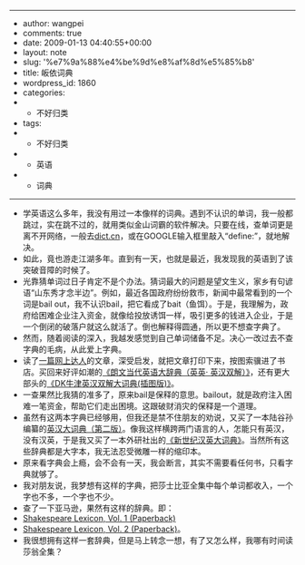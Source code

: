 - ---
- author: wangpei
- comments: true
- date: 2009-01-13 04:40:55+00:00
- layout: note
- slug: '%e7%9a%88%e4%be%9d%e8%af%8d%e5%85%b8'
- title: 皈依词典
- wordpress_id: 1860
- categories:
- - 不好归类
- tags:
- - 不好归类
- - 英语
- - 词典
- ---
- 学英语这么多年，我没有用过一本像样的词典。遇到不认识的单词，我一般都跳过，实在跳不过的，就用类似金山词霸的软件解决。只要在线，查单词更是离不开网络，一般去[dict.cn](http://www.dict.cn)，或在GOOGLE输入框里敲入“define:”，就地解决。
- 如此，竟也游走江湖多年。直到有一天，也就是最近，我发现我的英语到了该突破音障的时候了。
- 光靠猜单词过日子肯定不是个办法。猜词最大的问题是望文生义，家乡有句谚语“山东秀才念半边”。例如，最近各国政府纷纷救市，新闻中最常看到的一个词是bail out，我不认识bail，把它看成了bait（鱼饵）。于是，我理解为，政府给困难企业注入资金，就像给投放诱饵一样，吸引更多的钱进入企业，于是一个倒闭的破落户就这么就活了。倒也解释得圆通，所以更不想查字典了。
- 然而，随着阅读的深入，我越发感觉到自己单词储备不足。决心一改过去不查字典的毛病，从此爱上字典。
- 读了[一篇网上达人](http://wenda.tianya.cn/wenda/thread?tid=6e662b48c89be2a3)的文章，深受启发，就把文章打印下来，按图索骥进了书店。买回来好评如潮的[《朗文当代英语大辞典（英英· 英汉双解）》](http://www.douban.com/subject/1505560/)，还有更大部头的[《DK牛津英汉双解大词典(插图版)》](http://www.douban.com/subject/1461242/)。
- 一查果然比我猜的准多了，原来bail是保释的意思。bailout，就是政府注入困难一笔资金，帮助它们走出困境。这跟破财消灾的保释是一个道理。
- 虽然有这两本字典已经够用，但我还是禁不住朋友的劝说，又买了一本陆谷孙编纂的[英汉大词典（第二版）](http://www.douban.com/subject/2044592/)。像我这样横跨两门语言的人，怎能只有英汉，没有汉英，于是我又买了一本外研社出的[《新世纪汉英大词典》](http://www.douban.com/subject/1229106/)。当然所有这些辞典都是大字本，我无法忍受微雕一样的缩印本。
- 原来看字典会上瘾，会不会有一天，我会断言，其实不需要看任何书，只看字典就够了。
- 我对朋友说，我梦想有这样的字典，把莎士比亚全集中每个单词都收入，一个字也不多，一个字也不少。
- 查了一下亚马逊，果然有这样的辞典。即：
- [Shakespeare Lexicon, Vol. 1 (Paperback)](http://www.amazon.com/Shakespeare-Lexicon-Vol-Alexander-Schmidt/dp/1602061181/ref=sr_1_1?ie=UTF8&s=books&qid=1231821403&sr=8-1)
- [Shakespeare Lexicon, Vol. 2 (Paperback)](http://www.amazon.com/Shakespeare-Lexicon-Vol-Alexander-Schmidt/dp/160206119X/ref=sr_1_3?ie=UTF8&s=books&qid=1231821403&sr=8-3)。
- 我很想拥有这样一套辞典，但是马上转念一想，有了又怎么样，我哪有时间读莎翁全集？
